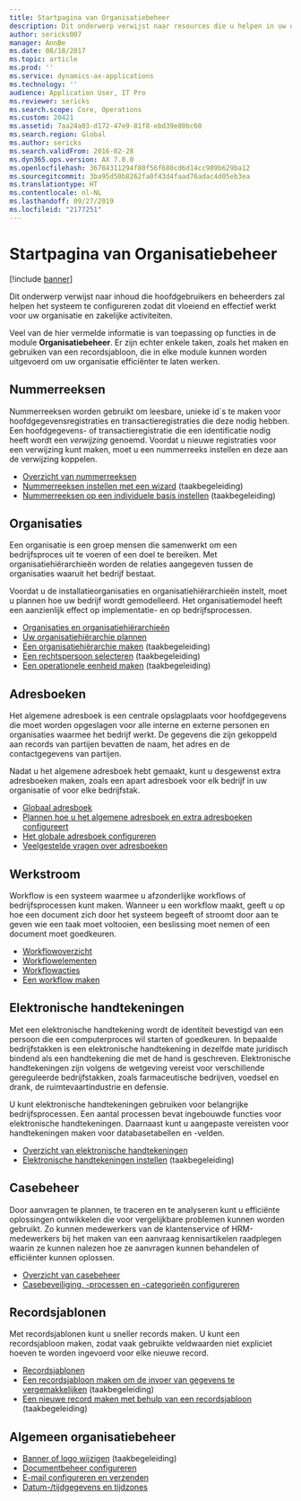 ```yaml
---
title: Startpagina van Organisatiebeheer
description: Dit onderwerp verwijst naar resources die u helpen in uw organisatie.
author: sericks007
manager: AnnBe
ms.date: 08/18/2017
ms.topic: article
ms.prod: ''
ms.service: dynamics-ax-applications
ms.technology: ''
audience: Application User, IT Pro
ms.reviewer: sericks
ms.search.scope: Core, Operations
ms.custom: 20421
ms.assetid: 7aa24a03-d172-47e9-81f8-ebd39e80bc60
ms.search.region: Global
ms.author: sericks
ms.search.validFrom: 2016-02-28
ms.dyn365.ops.version: AX 7.0.0
ms.openlocfilehash: 36784311294f80f56f680cd6d14cc989b629ba12
ms.sourcegitcommit: 3ba95d50b8262fa0f43d4faad76adac4d05eb3ea
ms.translationtype: HT
ms.contentlocale: nl-NL
ms.lasthandoff: 09/27/2019
ms.locfileid: "2177251"
---
```

# <a name="organization-administration-home-page"></a>Startpagina van Organisatiebeheer

[!include [banner](../includes/banner.md)]

Dit onderwerp verwijst naar inhoud die hoofdgebruikers en beheerders zal helpen het systeem te configureren zodat dit vloeiend en effectief werkt voor uw organisatie en zakelijke activiteiten.

Veel van de hier vermelde informatie is van toepassing op functies in de module **Organisatiebeheer**. Er zijn echter enkele taken, zoals het maken en gebruiken van een recordsjabloon, die in elke module kunnen worden uitgevoerd om uw organisatie efficiënter te laten werken.

## <a name="number-sequences"></a>Nummerreeksen

Nummerreeksen worden gebruikt om leesbare, unieke id´s te maken voor hoofdgegevensregistraties en transactieregistraties die deze nodig hebben. Een hoofdgegevens- of transactieregistratie die een identificatie nodig heeft wordt een *verwijzing* genoemd. Voordat u nieuwe registraties voor een verwijzing kunt maken, moet u een nummerreeks instellen en deze aan de verwijzing koppelen.

- [Overzicht van nummerreeksen](number-sequence-overview.md)
- [Nummerreeksen instellen met een wizard](tasks/set-up-number-sequences-wizard.md) (taakbegeleiding)
- [Nummerreeksen op een individuele basis instellen](tasks/set-up-number-sequences-individual-basis.md) (taakbegeleiding)

## <a name="organizations"></a>Organisaties

Een organisatie is een groep mensen die samenwerkt om een bedrijfsproces uit te voeren of een doel te bereiken. Met organisatiehiërarchieën worden de relaties aangegeven tussen de organisaties waaruit het bedrijf bestaat.

Voordat u de installatieorganisaties en organisatiehiërarchieën instelt, moet u plannen hoe uw bedrijf wordt gemodelleerd. Het organisatiemodel heeft een aanzienlijk effect op implementatie- en op bedrijfsprocessen.

- [Organisaties en organisatiehiërarchieën](organizations-organizational-hierarchies.md)
- [Uw organisatiehiërarchie plannen](plan-organizational-hierarchy.md)
- [Een organisatiehiërarchie maken](tasks/create-organization-hierarchy.md) (taakbegeleiding)
- [Een rechtspersoon selecteren](tasks/create-legal-entity.md) (taakbegeleiding)
- [Een operationele eenheid maken](tasks/create-operating-unit.md) (taakbegeleiding)

## <a name="address-books"></a>Adresboeken

Het algemene adresboek is een centrale opslagplaats voor hoofdgegevens die moet worden opgeslagen voor alle interne en externe personen en organisaties waarmee het bedrijf werkt. De gegevens die zijn gekoppeld aan records van partijen bevatten de naam, het adres en de contactgegevens van partijen.

Nadat u het algemene adresboek hebt gemaakt, kunt u desgewenst extra adresboeken maken, zoals een apart adresboek voor elk bedrijf in uw organisatie of voor elke bedrijfstak.

- [Globaal adresboek](overview-global-address-book.md)
- [Plannen hoe u het algemene adresboek en extra adresboeken configureert](plan-configuration-global-address-book-additional-address-books.md)
- [Het globale adresboek configureren](tasks/configure-global-address-book.md)
- [Veelgestelde vragen over adresboeken](qa-address-books.md)

## <a name="workflow"></a>Werkstroom

Workflow is een systeem waarmee u afzonderlijke workflows of bedrijfsprocessen kunt maken. Wanneer u een workflow maakt, geeft u op hoe een document zich door het systeem begeeft of stroomt door aan te geven wie een taak moet voltooien, een beslissing moet nemen of een document moet goedkeuren.

- [Workflowoverzicht](overview-workflow-system.md)
- [Workflowelementen](workflow-elements.md)
- [Workflowacties](workflow-actions.md)
- [Een workflow maken](create-workflow.md)

## <a name="electronic-signatures"></a>Elektronische handtekeningen

Met een elektronische handtekening wordt de identiteit bevestigd van een persoon die een computerproces wil starten of goedkeuren. In bepaalde bedrijfstakken is een elektronische handtekening in dezelfde mate juridisch bindend als een handtekening die met de hand is geschreven. Elektronische handtekeningen zijn volgens de wetgeving vereist voor verschillende gereguleerde bedrijfstakken, zoals farmaceutische bedrijven, voedsel en drank, de ruimtevaartindustrie en defensie.

U kunt elektronische handtekeningen gebruiken voor belangrijke bedrijfsprocessen. Een aantal processen bevat ingebouwde functies voor elektronische handtekeningen. Daarnaast kunt u aangepaste vereisten voor handtekeningen maken voor databasetabellen en -velden.

- [Overzicht van elektronische handtekeningen](electronic-signature-overview.md)
- [Elektronische handtekeningen instellen](tasks/set-up-electronic-signatures.md) (taakbegeleiding)

## <a name="case-management"></a>Casebeheer

Door aanvragen te plannen, te traceren en te analyseren kunt u efficiënte oplossingen ontwikkelen die voor vergelijkbare problemen kunnen worden gebruikt. Zo kunnen medewerkers van de klantenservice of HRM-medewerkers bij het maken van een aanvraag kennisartikelen raadplegen waarin ze kunnen nalezen hoe ze aanvragen kunnen behandelen of efficiënter kunnen oplossen.

- [Overzicht van casebeheer](cases.md)
- [Casebeveiliging, -processen en -categorieën configureren](plan-case-management.md)

## <a name="record-templates"></a>Recordsjablonen

Met recordsjablonen kunt u sneller records maken. U kunt een recordsjabloon maken, zodat vaak gebruikte veldwaarden niet expliciet hoeven te worden ingevoerd voor elke nieuwe record.

- [Recordsjablonen](record-templates.md)
- [Een recordsjabloon maken om de invoer van gegevens te vergemakkelijken](../../dev-itpro/data-entities/tasks/create-record-template-facilitate-data-entry.md) (taakbegeleiding)
- [Een nieuwe record maken met behulp van een recordsjabloon](../../dev-itpro/data-entities/tasks/use-record-template-new-record.md) (taakbegeleiding)

## <a name="general-organization-administration"></a>Algemeen organisatiebeheer

- [Banner of logo wijzigen](../get-started/tasks/change-banner-or-logo.md) (taakbegeleiding)
- [Documentbeheer configureren](configure-document-management.md)
- [E-mail configureren en verzenden](configure-email.md)
- [Datum-/tijdgegevens en tijdzones](date-time-zones.md)
